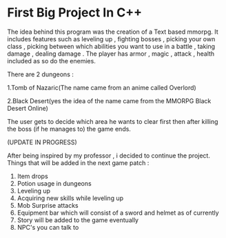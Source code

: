# First Big Project In C++
The idea behind this program was the creation of a Text based mmorpg. It includes features such as leveling up , fighting bosses , picking your own class , picking between which abilities you want to use in a battle , taking damage , dealing damage . The player has armor , magic , attack , health included as so do the enemies. 

There are 2 dungeons :

1.Tomb of Nazaric(The name came from an anime called Overlord)

2.Black Desert(yes the idea of the name came from the MMORPG Black Desert Online)

The user gets to decide which area he wants to clear first then after killing the boss (if he manages to) the game ends.

(UPDATE IN PROGRESS) 

After being inspired by my professor , i decided to continue the project. Things that will be added in the next game patch :
1. Item drops
2. Potion usage in dungeons
3. Leveling up
4. Acquiring new skills while leveling up
5. Mob Surprise attacks 
6. Equipment bar which will consist of a sword and helmet as of currently
7. Story will be added to the game eventually
8. NPC's you can talk to 
